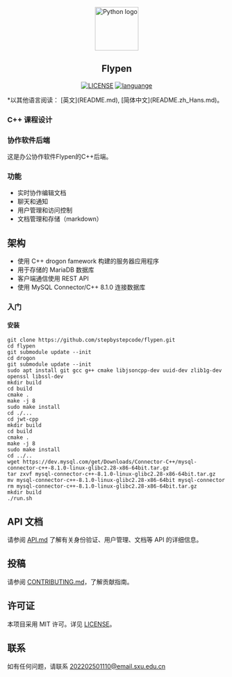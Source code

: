 <p align="center"><a href="#"><img width="100" src="https://s2.loli.net/2023/09/22/WsZuGM3S49DA8we.jpg" alt="Python logo"></a></p>
<h2 align="center">Flypen</h2>
<p align="center">
  <!-- <a href="https://travis-ci.com/github/ybygjylj/habits-apriori/"><img src="https://travis-ci.com/ybygjylj/habits-apriori.svg?branch=master" alt="Build Status"></a> -->
  <a href="https://raw.githubusercontent.com/ybygjylj/habits-apriori/master/LICENSE"><img src="https://img.shields.io/badge/license-MIT-blue.svg" alt="LICENSE"></a>
  <a href="https://github.com/topics/cpp"><img src="https://img.shields.io/badge/language-c++-blue.svg" alt="languange"></a>
  <!-- <a href="https://gitter.im/habits-apriori/community"><img src="https://badges.gitter.im/Join%20Chat.svg" alt="chat"></a> -->
</p>
*以其他语言阅读： [英文](README.md), [简体中文](README.zh_Hans.md)。

### C++ 课程设计
### 协作软件后端
这是办公协作软件Flypen的C++后端。

### 功能
- 实时协作编辑文档
- 聊天和通知
- 用户管理和访问控制
- 文档管理和存储（markdown）
## 架构
- 使用 C++ drogon famework 构建的服务器应用程序
- 用于存储的 MariaDB 数据库
- 客户端通信使用 REST API
- 使用 MySQL Connector/C++ 8.1.0 连接数据库
### 入门

#### 安装

```
git clone https://github.com/stepbystepcode/flypen.git
cd flypen
git submodule update --init
cd drogon
git submodule update --init
sudo apt install git gcc g++ cmake libjsoncpp-dev uuid-dev zlib1g-dev openssl libssl-dev
mkdir build
cd build
cmake .
make -j 8
sudo make install
cd ./...
cd jwt-cpp
mkdir build
cd build
cmake .
make -j 8
sudo make install
cd ../..
wget https://dev.mysql.com/get/Downloads/Connector-C++/mysql-connector-c++-8.1.0-linux-glibc2.28-x86-64bit.tar.gz
tar zxvf mysql-connector-c++-8.1.0-linux-glibc2.28-x86-64bit.tar.gz 
mv mysql-connector-c++-8.1.0-linux-glibc2.28-x86-64bit mysql-connector
rm mysql-connector-c++-8.1.0-linux-glibc2.28-x86-64bit.tar.gz
mkdir build
./run.sh
```
## API 文档
请参阅 [API.md](API.md) 了解有关身份验证、用户管理、文档等 API 的详细信息。

## 投稿
请参阅 [CONTRIBUTING.md](CONTRIBUTING.md)，了解贡献指南。

## 许可证
本项目采用 MIT 许可。详见 [LICENSE](LICENSE)。

## 联系
如有任何问题，请联系 202202501110@email.sxu.edu.cn
